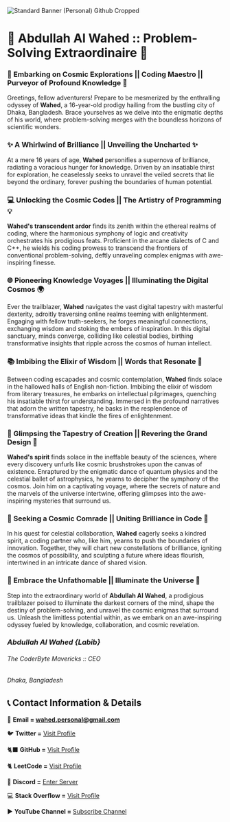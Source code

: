 ![Standard Banner (Personal) Github Cropped](https://github.com/Abdullah-Al-Wahed-Labib/Abdullah-Al-Wahed-Labib/assets/66773145/b7e3d95a-657d-45fd-90e3-19f3da6f2788)
# 🌟 Abdullah Al Wahed :: Problem-Solving Extraordinaire 🌟

### 🔭 Embarking on Cosmic Explorations || Coding Maestro || Purveyor of Profound Knowledge 🚀

Greetings, fellow adventurers! Prepare to be mesmerized by the enthralling odyssey of **Wahed**, a 16-year-old prodigy hailing from the bustling city of Dhaka, Bangladesh. Brace yourselves as we delve into the enigmatic depths of his world, where problem-solving merges with the boundless horizons of scientific wonders.

### ✨ A Whirlwind of Brilliance || Unveiling the Uncharted ✨

At a mere 16 years of age, **Wahed** personifies a supernova of brilliance, radiating a voracious hunger for knowledge. Driven by an insatiable thirst for exploration, he ceaselessly seeks to unravel the veiled secrets that lie beyond the ordinary, forever pushing the boundaries of human potential.

### 💻 Unlocking the Cosmic Codes || The Artistry of Programming 💡

**Wahed's transcendent ardor** finds its zenith within the ethereal realms of coding, where the harmonious symphony of logic and creativity orchestrates his prodigious feats. Proficient in the arcane dialects of C and C++, he wields his coding prowess to transcend the frontiers of conventional problem-solving, deftly unraveling complex enigmas with awe-inspiring finesse.

### 🌐 Pioneering Knowledge Voyages || Illuminating the Digital Cosmos 🌍

Ever the trailblazer, **Wahed** navigates the vast digital tapestry with masterful dexterity, adroitly traversing online realms teeming with enlightenment. Engaging with fellow truth-seekers, he forges meaningful connections, exchanging wisdom and stoking the embers of inspiration. In this digital sanctuary, minds converge, colliding like celestial bodies, birthing transformative insights that ripple across the cosmos of human intellect.

### 📚 Imbibing the Elixir of Wisdom || Words that Resonate 📖

Between coding escapades and cosmic contemplation, **Wahed** finds solace in the hallowed halls of English non-fiction. Imbibing the elixir of wisdom from literary treasures, he embarks on intellectual pilgrimages, quenching his insatiable thirst for understanding. Immersed in the profound narratives that adorn the written tapestry, he basks in the resplendence of transformative ideas that kindle the fires of enlightenment.

### 🔬 Glimpsing the Tapestry of Creation || Revering the Grand Design 🔭

**Wahed's spirit** finds solace in the ineffable beauty of the sciences, where every discovery unfurls like cosmic brushstrokes upon the canvas of existence. Enraptured by the enigmatic dance of quantum physics and the celestial ballet of astrophysics, he yearns to decipher the symphony of the cosmos. Join him on a captivating voyage, where the secrets of nature and the marvels of the universe intertwine, offering glimpses into the awe-inspiring mysteries that surround us.

### 🤝 Seeking a Cosmic Comrade || Uniting Brilliance in Code 🤝

In his quest for celestial collaboration, **Wahed** eagerly seeks a kindred spirit, a coding partner who, like him, yearns to push the boundaries of innovation. Together, they will chart new constellations of brilliance, igniting the cosmos of possibility, and sculpting a future where ideas flourish, intertwined in an intricate dance of shared vision.

### 🌟 Embrace the Unfathomable || Illuminate the Universe 🌟

Step into the extraordinary world of **Abdullah Al Wahed**, a prodigious trailblazer poised to illuminate the darkest corners of the mind, shape the destiny of problem-solving, and unravel the cosmic enigmas that surround us. Unleash the limitless potential within, as we embark on an awe-inspiring odyssey fueled by knowledge, collaboration, and cosmic revelation.
‎
‎
‎
‎


### ***Abdullah Al Wahed {Labib}*** 
###### The CoderByte Mavericks :: CEO 
###### Dhaka, Bangladesh



## 📞 Contact Information & Details

📧 **Email =  wahed.personal@gmail.com**

🐦 **Twitter =** [Visit Profile](https://twitter.com/Wahed7043)

🐈‍⬛ **GitHub =** [Visit Profile](https://github.com/Abdullah-Al-Wahed-Labib)

🐈 **LeetCode =** [Visit Profile](https://leetcode.com/Abdullah-Al-Wahed/)

👾 **Discord =** [Enter Server](https://discord.gg/6gwRqY7WAW)

💻 **Stack Overflow =** [Visit Profile](https://stackoverflow.com/users/21896208/abdullah-al-wahed?tab=profile)

▶️ **YouTube Channel =** [Subscribe Channel](https://www.youtube.com/@abdullah-al-wahed/featured)
